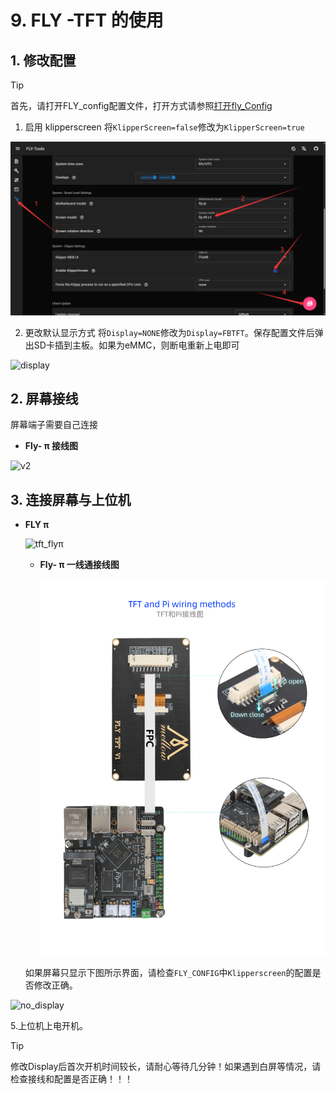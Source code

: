 # 9. FLY -TFT 的使用

## 1. 修改配置

> [!TIP]
> 首先，请打开FLY_config配置文件，打开方式请参照[打开fly_Config](/board/fly_pi/FLY_π_description2?id=_11-打开-fly_config "点击即可跳转")

1. 启用 klipperscreen 将``KlipperScreen=false``修改为``KlipperScreen=true``

![kp](../../images/boards/fly_pi/kp.png)

2. 更改默认显示方式 将``Display=NONE``修改为``Display=FBTFT``。保存配置文件后弹出SD卡插到主板。如果为eMMC，则断电重新上电即可

![display](../../images/boards/fly_pi/display.png)

## 2. 屏幕接线

屏幕端子需要自己连接

* **Fly- π 接线图**

![v2](../../images/boards/fly_pi/v2.png)



## 3. 连接屏幕与上位机

* **FLY π**

  ![tft_flyπ](../../images/boards/fly_pi/tft_flyπ.png)

  * **Fly- π 一线通接线图**

    ![tft](../../images/boards/fly_pi/tft.jpg)

  如果屏幕只显示下图所示界面，请检查``FLY_CONFIG``中``Klipperscreen``的配置是否修改正确。

![no_display](../../images/boards/fly_pi/no_display.png)

5.上位机上电开机。

> [!TIP]
> 修改Display后首次开机时间较长，请耐心等待几分钟！如果遇到白屏等情况，请检查接线和配置是否正确！！！
